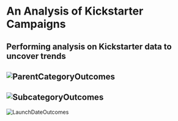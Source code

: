 # An Analysis of Kickstarter Campaigns
Performing analysis on Kickstarter data to uncover trends
---
![ParentCategoryOutcomes](https://user-images.githubusercontent.com/88108455/128255934-9d41fab8-c3db-4450-9330-4080c7b8d3c1.png)
---
![SubcategoryOutcomes](https://user-images.githubusercontent.com/88108455/128256405-75ff14e5-4045-4c93-89ba-5921261195c9.png)
---
![LaunchDateOutcomes](https://user-images.githubusercontent.com/88108455/128256479-2e06bf9d-ceda-4333-81e4-cc201db853e7.png)

